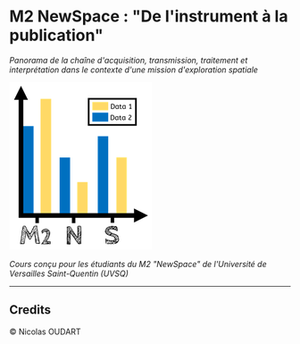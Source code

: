 # M2 NewSpace : "De l'instrument à la publication"

_Panorama de la chaîne d'acquisition, transmission, traitement et interprétation dans le contexte d'une mission d'exploration spatiale_

![Logo](docs/img/M2NS_logo.png)

_Cours conçu pour les étudiants du M2 "NewSpace" de l'Université de Versailles Saint-Quentin (UVSQ)_



---

## Credits

© Nicolas OUDART